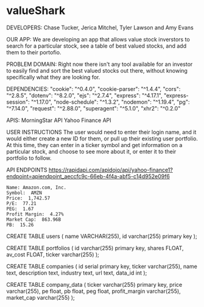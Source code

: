 # valueShark

DEVELOPERS:
Chase Tucker, Jerica Mitchel, Tyler Lawson and Amy Evans

OUR APP:
We are developing an app that allows value stock inverstors to search for a particular stock, see a table of best valued stocks, and add them to their portofio.

PROBLEM DOMAIN:
Right now there isn't any tool available for an investor to easily find and sort the best valued stocks out there, without knowing specifically what they are looking for.

DEPENDENCIES:
    "cookie": "^0.4.0",
    "cookie-parser": "^1.4.4",
    "cors": "^2.8.5",
    "dotenv": "^8.2.0",
    "ejs": "^2.7.4",
    "express": "^4.17.1",
    "express-session": "^1.17.0",
    "node-schedule": "^1.3.2",
    "nodemon": "^1.19.4",
    "pg": "^7.14.0",
    "request": "^2.88.0",
    "superagent": "^5.1.0",
    "xhr2": "^0.2.0"

APIS:
MorningStar API
Yahoo Finance API

USER INSTRUCTIONS
The user would need to enter their login name, and it would either create a new ID for them, or pull up their existing user portfolio.  At this time, they can enter in a ticker symbol and get information on a particular stock, and choose to see more about it, or enter it to their portfolio to follow.

API ENDPOINTS
https://rapidapi.com/apidojo/api/yahoo-finance1?endpoint=apiendpoint_aeccfc9c-66eb-4f4a-abf5-c14d952e09f6

    Name: Amazon.com, Inc.
    Symbol:  AMZN
    Price:  1,742.57
    P/E:  77.21
    PEG:  1.67
    Profit Margin:  4.27%
    Market Cap:  863.96B
    PB:  15.26


<!-- stores the user name from login and assigns them a unigue userID -->
CREATE TABLE users (
name VARCHAR(255),
id varchar(255) primary key
);

<!-- Allows the user to save stocks they own, with shares owned and average cost per share owned -->
CREATE TABLE portfolios (
  id varchar(255) primary key,
  shares FLOAT,
  av_cost FLOAT,
  ticker varchar(255)
);
<!-- Creates a database that had a storage of NASDAQ listed companies, their ticker smybol, company name, a description of their company,what industry they are in, and the company url-->
CREATE TABLE companies (
id serial primary key,
ticker varchar(255),
name text,
description text,
industry text,
url text,
data_id int
);

<!-- Creates a database with additional company data, including their P/E, PEG, PB, Profit Margin and Market Cap-->
CREATE TABLE company_data (
  ticker varchar(255) primary key,
  price varchar(255),
  pe float,
  pb float,
  peg float,
  profit_margin varchar(255),
  market_cap varchar(255)
);